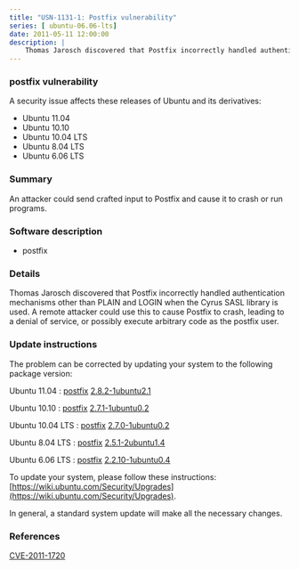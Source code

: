```yaml
---
title: "USN-1131-1: Postfix vulnerability"
series: [ ubuntu-06.06-lts]
date: 2011-05-11 12:00:00
description: |
    Thomas Jarosch discovered that Postfix incorrectly handled authentication mechanisms other than PLAIN and LOGIN when the Cyrus SASL library is used. A remote attacker could use this to cause Postfix to crash, leading to a denial of service, or possibly execute arbitrary code as the postfix user. 
--- 
```

 
### postfix vulnerability

A security issue affects these releases of Ubuntu and its derivatives:

* Ubuntu 11.04
* Ubuntu 10.10
* Ubuntu 10.04 LTS
* Ubuntu 8.04 LTS
* Ubuntu 6.06 LTS

### Summary

An attacker could send crafted input to Postfix and cause it to crash or run programs.

### Software description

* postfix 

### Details

Thomas Jarosch discovered that Postfix incorrectly handled authentication mechanisms other than PLAIN and LOGIN when the Cyrus SASL library is used. A remote attacker could use this to cause Postfix to crash, leading to a denial of service, or possibly execute arbitrary code as the postfix user. 

### Update instructions

The problem can be corrected by updating your system to the following package version:

Ubuntu 11.04
 : [postfix](https://launchpad.net/ubuntu/+source/postfix) <span> [2.8.2-1ubuntu2.1](https://launchpad.net/ubuntu/+source/postfix/2.8.2-1ubuntu2.1) </span> 

Ubuntu 10.10
 : [postfix](https://launchpad.net/ubuntu/+source/postfix) <span> [2.7.1-1ubuntu0.2](https://launchpad.net/ubuntu/+source/postfix/2.7.1-1ubuntu0.2) </span> 

Ubuntu 10.04 LTS
 : [postfix](https://launchpad.net/ubuntu/+source/postfix) <span> [2.7.0-1ubuntu0.2](https://launchpad.net/ubuntu/+source/postfix/2.7.0-1ubuntu0.2) </span> 

Ubuntu 8.04 LTS
 : [postfix](https://launchpad.net/ubuntu/+source/postfix) <span> [2.5.1-2ubuntu1.4](https://launchpad.net/ubuntu/+source/postfix/2.5.1-2ubuntu1.4) </span> 

Ubuntu 6.06 LTS
 : [postfix](https://launchpad.net/ubuntu/+source/postfix) <span> [2.2.10-1ubuntu0.4](https://launchpad.net/ubuntu/+source/postfix/2.2.10-1ubuntu0.4) </span> 

To update your system, please follow these instructions: [https://wiki.ubuntu.com/Security/Upgrades](https://wiki.ubuntu.com/Security/Upgrades).

In general, a standard system update will make all the necessary changes. 

### References

 [CVE-2011-1720](http://people.ubuntu.com/~ubuntu-security/cve/CVE-2011-1720)
 
